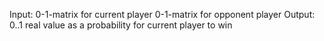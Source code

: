 Input:
  0-1-matrix for current player
  0-1-matrix for opponent player
Output:
  0..1 real value as a probability for current player to win
